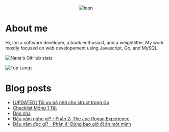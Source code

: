 <p align="center">
 <img width="auto" src="https://res.cloudinary.com/japananh/image/upload/v1638498299/Group_7_ltvipi.png" align="center" alt="icon" />
</p>

# About me

Hi, I'm a software developer, a book enthusiast, and a weightlifter. My work mostly focused on web developement using Javascript, Go, and MySQL.

![Nana's GitHub stats](https://github-readme-stats.vercel.app/api?username=japananh&theme=buefy&show_icons=true)

![Top Langs](https://github-readme-stats.vercel.app/api/top-langs/?username=japananh&layout=compact)

# Blog posts
<!-- BLOG-POST-LIST:START -->
- [[UPDATED] Tối ưu bộ nhớ cho struct trong Go](https://nanacoder.hashnode.dev/updated-toi-uu-bo-nho-cho-struct-trong-go)
- [Checklist Mồng 1 Tết](https://nanacoder.hashnode.dev/checklist-mong-1-tet)
- [Dọn nhà](https://nanacoder.hashnode.dev/don-nha)
- [Đầu năm nghe gì? - Phần 2: The Joe Rogan Experience](https://nanacoder.hashnode.dev/dau-nam-nghe-gi-phan-2-the-joe-rogan-experience)
- [Đầu năm đọc gì? - Phần 4: Đừng bao giờ đi ăn một mình](https://nanacoder.hashnode.dev/dau-nam-doc-gi-phan-4-dung-bao-gio-di-an-mot-minh)
<!-- BLOG-POST-LIST:END -->
